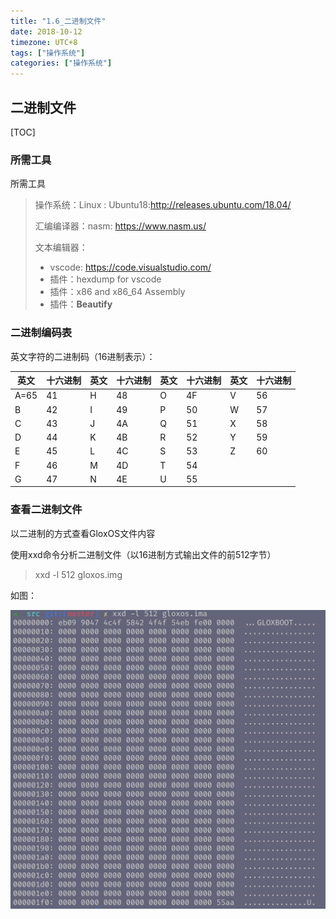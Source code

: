 ```yaml
---
title: "1.6_二进制文件"
date: 2018-10-12
timezone: UTC+8
tags: ["操作系统"]
categories: ["操作系统"]
---
```




## 二进制文件

[TOC]

###  所需工具

所需工具

> 操作系统：Linux : Ubuntu18:http://releases.ubuntu.com/18.04/
>
> 汇编编译器：nasm: https://www.nasm.us/
>
> 文本编辑器：
>
> - vscode: https://code.visualstudio.com/ 
>- 插件：hexdump for vscode
> - 插件：x86 and x86_64 Assembly
> - 插件：**Beautify** 



### 二进制编码表

英文字符的二进制码（16进制表示）：

| 英文 | 十六进制 | 英文 | 十六进制 | 英文 | 十六进制 | 英文 | 十六进制 |
| ---- | -------- | ---- | -------- | ---- | -------- | ---- | -------- |
| A=65 | 41       | H    | 48       | O    | 4F       | V    | 56       |
| B    | 42       | I    | 49       | P    | 50       | W    | 57       |
| C    | 43       | J    | 4A       | Q    | 51       | X    | 58       |
| D    | 44       | K    | 4B       | R    | 52       | Y    | 59       |
| E    | 45       | L    | 4C       | S    | 53       | Z    | 60       |
| F    | 46       | M    | 4D       | T    | 54       |      |          |
| G    | 47       | N    | 4E       | U    | 55       |      |          |






### 

### 查看二进制文件

以二进制的方式查看GloxOS文件内容

使用xxd命令分析二进制文件（以16进制方式输出文件的前512字节）

> xxd -l 512 gloxos.img

如图：

![images/1.7_3.png](images/1.7.3.png)

